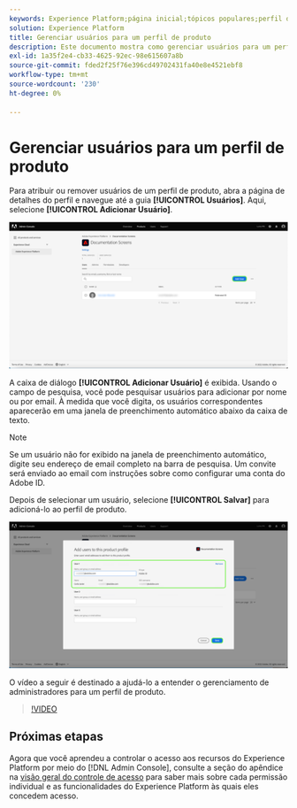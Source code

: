 ```yaml
---
keywords: Experience Platform;página inicial;tópicos populares;perfil de produto
solution: Experience Platform
title: Gerenciar usuários para um perfil de produto
description: Este documento mostra como gerenciar usuários para um perfil de produto na interface do usuário do Adobe Experience Platform.
exl-id: 1a35f2e4-cb33-4625-92ec-98e615607a8b
source-git-commit: fded2f25f76e396cd49702431fa40e8e4521ebf8
workflow-type: tm+mt
source-wordcount: '230'
ht-degree: 0%

---
```


# Gerenciar usuários para um perfil de produto

Para atribuir ou remover usuários de um perfil de produto, abra a página de detalhes do perfil e navegue até a guia **[!UICONTROL Usuários]**. Aqui, selecione **[!UICONTROL Adicionar Usuário]**.

![A página de detalhes do perfil do produto mostrando os usuários listados na guia [!UICONTROL Usuários].](../images/add-user.png)

A caixa de diálogo **[!UICONTROL Adicionar Usuário]** é exibida. Usando o campo de pesquisa, você pode pesquisar usuários para adicionar por nome ou por email. À medida que você digita, os usuários correspondentes aparecerão em uma janela de preenchimento automático abaixo da caixa de texto.

>[!NOTE]
>
>Se um usuário não for exibido na janela de preenchimento automático, digite seu endereço de email completo na barra de pesquisa. Um convite será enviado ao email com instruções sobre como configurar uma conta do Adobe ID.

Depois de selecionar um usuário, selecione **[!UICONTROL Salvar]** para adicioná-lo ao perfil de produto.

![Adicionar usuários à página de perfil do produto destacando detalhes do usuário.](../images/save-user.png)

O vídeo a seguir é destinado a ajudá-lo a entender o gerenciamento de administradores para um perfil de produto.

>[!VIDEO](https://video.tv.adobe.com/v/333860/?learn=on)

## Próximas etapas

Agora que você aprendeu a controlar o acesso aos recursos do Experience Platform por meio do [!DNL Admin Console], consulte a seção do apêndice na [visão geral do controle de acesso](../home.md) para saber mais sobre cada permissão individual e as funcionalidades do Experience Platform às quais eles concedem acesso.

